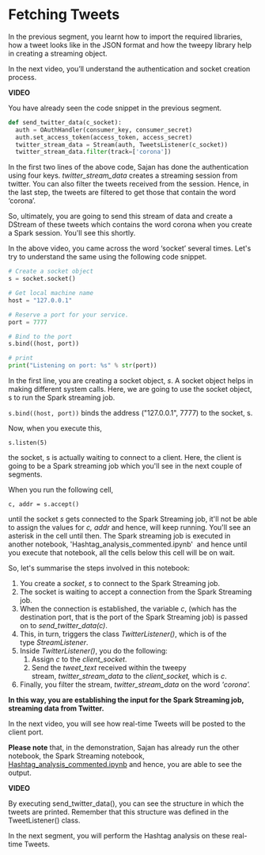 # Fetching Tweets

In the previous segment, you learnt how to import the required libraries, how a tweet looks like in the JSON format and how the tweepy library help in creating a streaming object. 

In the next video, you’ll understand the authentication and socket creation process.

**VIDEO**

You have already seen the code snippet in the previous segment.

```python
def send_twitter_data(c_socket):
  auth = OAuthHandler(consumer_key, consumer_secret)
  auth.set_access_token(access_token, access_secret)
  twitter_stream_data = Stream(auth, TweetsListener(c_socket))
  twitter_stream_data.filter(track=['corona'])
```

In the first two lines of the above code, Sajan has done the authentication using four keys. _twitter_stream_data_ creates a streaming session from twitter. You can also filter the tweets received from the session. Hence, in the last step, the tweets are filtered to get those that contain the word ‘corona’.

So, ultimately, you are going to send this stream of data and create a DStream of these tweets which contains the word corona when you create a Spark session. You'll see this shortly.

In the above video, you came across the word ‘socket’ several times. Let's try to understand the same using the following code snippet.

```python
# Create a socket object
s = socket.socket()

# Get local machine name
host = "127.0.0.1"

# Reserve a port for your service.
port = 7777

# Bind to the port
s.bind((host, port))

# print
print("Listening on port: %s" % str(port))
```

In the first line, you are creating a socket object, _s_. A socket object helps in making different system calls. Here, we are going to use the socket object, s to run the Spark streaming job.

`s.bind((host, port))` binds the address ("127.0.0.1", 7777) to the socket, s. 

Now, when you execute this,

`s.listen(5)`

the socket, s is actually waiting to connect to a client. Here, the client is going to be a Spark streaming job which you'll see in the next couple of segments.

When you run the following cell,

`c, addr = s.accept()`

until the socket _s_ gets connected to the Spark Streaming job, it'll not be able to assign the values for _c, addr_ and hence, will keep running. You'll see an asterisk in the cell until then. The Spark streaming job is executed in another notebook, 'Hashtag_analysis_commented.ipynb'  and hence until you execute that notebook, all the cells below this cell will be on wait.

So, let's summarise the steps involved in this notebook:

1.  You create a _socket_, _s_ to connect to the Spark Streaming job.
2.  The socket is waiting to accept a connection from the Spark Streaming job.
3.  When the connection is established, the variable _c_, (which has the destination port, that is the port of the Spark Streaming job) is passed on to _send_twitter_data(c)_.
4.  This, in turn, triggers the class _TwitterListener()_, which is of the type _StreamListener_.
5.  Inside _TwitterListener()_, you do the following:
    1.  Assign _c_ to the _client_socket_.
    2.  Send the _tweet_text_ received within the tweepy stream, _twitter_stream_data_ to the _client_socket,_ which is _c_.
6.  Finally, you filter the stream, _twitter_stream_data_ on the word _'corona'._

**In this way, you are establishing the input for the Spark Streaming job, streaming data from Twitter.**

In the next video, you will see how real-time Tweets will be posted to the client port.

**Please note** that, in the demonstration, Sajan has already run the other notebook, the Spark Streaming notebook, [Hashtag_analysis_commented.ipynb](HashTags_Analysis.ipynb) and hence, you are able to see the output.

**VIDEO**

By executing send_twitter_data(), you can see the structure in which the tweets are printed. Remember that this structure was defined in the TweetListener() class.

In the next segment, you will perform the Hashtag analysis on these real-time Tweets.